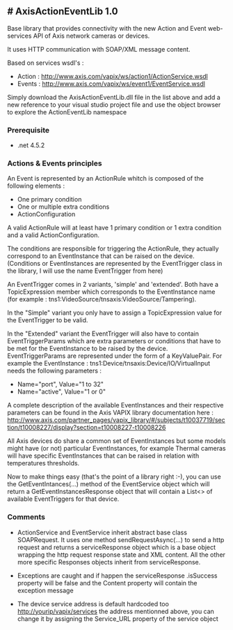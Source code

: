 <H2># AxisActionEventLib 1.0</H2>

Base library that provides connectivity with the new Action and Event web-services API of Axis network cameras or devices.

It uses HTTP communication with SOAP/XML message content.

Based on services wsdl's :

- Action : http://www.axis.com/vapix/ws/action1/ActionService.wsdl
- Events : http://www.axis.com/vapix/ws/event1/EventService.wsdl

Simply download the AxisActionEventLib.dll file in the list above and add a new reference to your visual studio project file and use the object browser to explore the ActionEventLib namespace

<h3>Prerequisite</h3>

- .net 4.5.2

<H3>Actions & Events principles</H3>

An Event is represented by an ActionRule whitch is composed of the following elements : 

- One primary condition  
- One or multiple extra conditions
- ActionConfiguration

A valid ActionRule will at least have 1 primary condition or 1 extra condition and a valid ActionConfiguration.

The conditions are responsible for triggering the ActionRule, they actually correspond to an EventInstance that can be raised on the device. (Conditions or EventInstances are represented by the EventTrigger class in the library, I will use the name EventTrigger from here)

An EventTrigger comes in 2 variants, 'simple' and 'extended'. Both have a TopicExpression member which corresponds to the EventInstance name (for example : tns1:VideoSource/tnsaxis:VideoSource/Tampering).

In the "Simple" variant you only have to assign a TopicExpression value for the EventTrigger to be valid.

In the "Extended" variant the EventTrigger will also have to contain EventTriggerParams which are extra parameters or conditions that have to be met for the EventInstance to be raised by the device.
EventTriggerParams are represented under the form of a KeyValuePair. 
For example the EventInstance : tns1:Device/tnsaxis:Device/IO/VirtualInput needs the following parameters : 
- Name="port", Value="1 to 32"
- Name="active", Value="1 or 0"

A complete description of the available EventInstances and their respective parameters can be found in the Axis VAPIX library documentation here : http://www.axis.com/partner_pages/vapix_library/#/subjects/t10037719/section/t10008227/display?section=t10008227-t10008226 

All Axis devices do share a common set of EventInstances but some models might have (or not) particular EventInstances, for example Thermal cameras will have specific EventInstances that can be raised in relation with temperatures thresholds. 

Now to make things easy (that's the point of a library right :-), you can use the GetEventIntances(...) method of the EventService object which will return a GetEventInstancesResponse object that will contain a List<> of available EventTriggers for that device. 

<h3>Comments</h3>

- ActionService and EventService inherit abstract base class SOAPRequest. It uses one method sendRequestAsync(...) to send a http request and returns a serviceResponse object which is a base object wrapping the http request response state and XML content. All the other more specific Responses objects inherit from serviceResponse.

- Exceptions are caught and if happen the serviceResponse .isSuccess property will be false and the Content property will contain the exception message 

- The device service address is default hardcoded too <http://yourip/vapix/services> the address mentionned above, you can change it by assigning the Service_URL property of the service object
